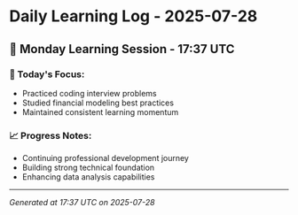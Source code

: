 # Daily Learning Log - 2025-07-28

## 📅 Monday Learning Session - 17:37 UTC

### 🎯 Today's Focus:
- Practiced coding interview problems
- Studied financial modeling best practices
- Maintained consistent learning momentum

### 📈 Progress Notes:
- Continuing professional development journey
- Building strong technical foundation
- Enhancing data analysis capabilities

---
*Generated at 17:37 UTC on 2025-07-28*

